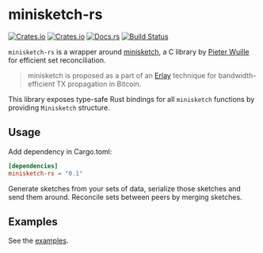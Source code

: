 # minisketch-rs

[![Crates.io](https://img.shields.io/crates/v/minisketch-rs.svg)](https://crates.io/crates/minisketch-rs)
[![Crates.io](https://img.shields.io/crates/d/minisketch-rs.svg)](https://crates.io/crates/minisketch-rs)
[![Docs.rs](https://docs.rs/minisketch-rs/badge.svg)](https://docs.rs/minisketch-rs/)
[![Build Status](https://travis-ci.com/eupn/minisketch-rs.svg?branch=master)](https://travis-ci.com/eupn/minisketch-rs)

`minisketch-rs` is a wrapper around [minisketch](https://github.com/sipa/minisketch),
a C library by [Pieter Wuille](https://github.com/sipa) for efficient set reconciliation.

> minisketch is proposed as a part of an [Erlay](https://arxiv.org/abs/1905.10518) technique for bandwidth-efficient TX propagation in Bitcoin.

This library exposes type-safe Rust bindings for all `minisketch` functions by providing `Minisketch` structure.

## Usage

Add dependency in Cargo.toml:
```toml
[dependencies]
minisketch-rs = "0.1"
```

Generate sketches from your sets of data, serialize those sketches and send them around. Reconcile sets between peers by merging sketches.

## Examples

See the [examples](examples).
